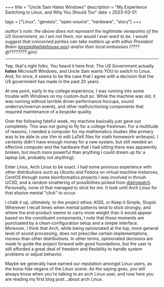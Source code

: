 +++
title = "Uncle Sam Hates Windows"
description = "My Experience Switching to Linux, and Why You Should Too"
date = 2023-03-01

tags = ["Linux", "genesis", "open-source", "hardware", "story"]
+++

_author's note: the above does not represent the legitimate viewpoints of the US
Government, as I am not them, nor would I ever want to be. I would suggest that
concerned parties can take matters up with either President Biden
(prezie@whitehouse.gov) and/or their local embassies (????@????????.gov)._

<hr>

<p>

Yep, that's right folks. You heard it here first. The US Government actually
**hates** Microsoft Windows, and Uncle Sam wants YOU to switch to Linux. And, for once, it
seems to be the case that I agree with a decision that the US government has made
in the past 20 years.

<!----more----->

At one point, early in my college experience, I was running into some trouble
with Windows on my custom-buit pc. While the machine was old, it was running
without terrible driver performance hiccups, sound underrun/overrun events, and
other malfunctioning components that required maintenance of a _bespoke_
quality.

Over the following fateful week, my machine basically just gave
out completely. This was not going to fly for a college freshman. For a
multitude of reasons, I needed a computer for my mathematics studies (the
primary was to be able to use Vim to edit LaTeX files for math homework
writeups). I certainly didn't have enough money for a new system, but still
needed an effective computer and the hardware that I had sitting there was
apparently broken, but much more powerful than anything I could dream up for a
laptop (ok, probably not _anything_).

Enter Linux, Arch Linux to be exact. I had some previous experience with other
distributions such as Ubuntu and Fedora on virtual machine instances, CentOS
through some bioinformatics projects I was involved in throuh UCSD, and a random
smattering of possibilities picked from [distrowatch](https://distrowatch.com).
Personally, none of that managed to stick for me. It took until Arch Linux for
that elusive mental "click" to occur.

I chalk it up, ultimately, to the project ethos: KISS, or Keep it Simple,
Stupid. Whenever I recall times when mental patterns tend to stick
strongly, and where the end-product seems to carry more weight than it would
appear based on the constituent components, I note that those moments are
punctuated by a clean-configuration setup and a simple interface. Moreover, I
think that Arch, while being opinionated at the top, more general level of sound
processing, does not prescribe certain implementations, moreso than other
distributions. In other terms, opinionated decisions are made to guide the
project forward with good foundations, but the user is still afforded a great
deal of freedom and flexibility to handle system problems or adjust behavior.

Maybe we generally have earned our reputation amongst Linux users, as the
bona-fide vegans of the Linux scene. As the saying goes, you will always know
when you're talking to an arch Linux user, and now here you are reading my first
blog post...about arch Linux.
